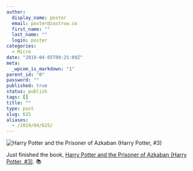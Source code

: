 ```yaml
---
author:
  display_name: poster
  email: poster@zastrow.co
  first_name: ""
  last_name: ""
  login: poster
categories:
  - Micro
date: "2019-04-05T09:25:09Z"
meta:
  _wpcom_is_markdown: "1"
parent_id: "0"
password: ""
published: true
status: publish
tags: []
title: ""
type: post
slug: 625
aliases:
  - /2019/04/625/
---
```

<p><img src="https://i.gr-assets.com/images/S/compressed.photo.goodreads.com/books/1460666302l/29917281._SX318_.jpg" alt="Harry Potter and the Prisoner of Azkaban (Harry Potter, #3)" /></p>

<p>Just finished the book, <a href="https://www.goodreads.com/review/show/2775801842?utm_medium=api&amp;utm_source=rss">Harry Potter and the Prisoner of Azkaban (Harry Potter, #3)</a>. 📚</p>

